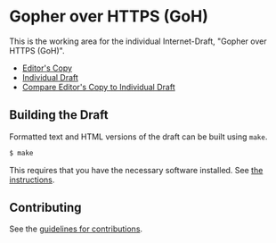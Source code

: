 # Gopher over HTTPS (GoH)

This is the working area for the individual Internet-Draft, "Gopher over HTTPS (GoH)".

* [Editor's Copy](https://sebdeckers.github.io/gopher-over-https/#go.draft-deckers-gopher-over-https.html)
* [Individual Draft](https://tools.ietf.org/html/draft-deckers-gopher-over-https)
* [Compare Editor's Copy to Individual Draft](https://sebdeckers.github.io/gopher-over-https/#go.draft-deckers-gopher-over-https.diff)

## Building the Draft

Formatted text and HTML versions of the draft can be built using `make`.

```sh
$ make
```

This requires that you have the necessary software installed.  See
[the instructions](https://github.com/martinthomson/i-d-template/blob/master/doc/SETUP.md).


## Contributing

See the
[guidelines for contributions](https://github.com/sebdeckers/gopher-over-https/blob/master/CONTRIBUTING.md).
